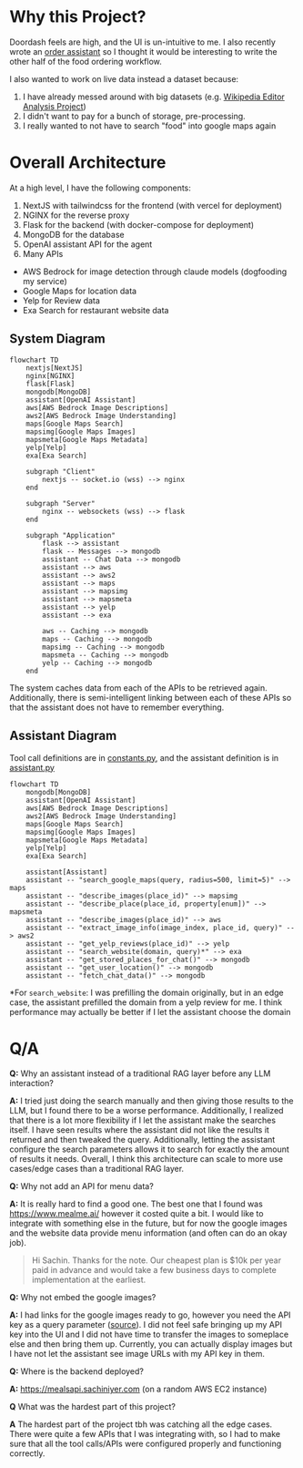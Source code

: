 # Why this Project?

Doordash feels are high, and the UI is un-intuitive to me. I also recently wrote an [order assistant](https://github.com/sachiniyer/order-assistant) so I thought it would be interesting to write the other half of the food ordering workflow.

I also wanted to work on live data instead a dataset because:
1. I have already messed around with big datasets (e.g. [Wikipedia Editor Analysis Project](https://github.com/sachiniyer/wikipedia-editor-analysis))
2. I didn't want to pay for a bunch of storage, pre-processing.
3. I really wanted to not have to search "food" into google maps again

# Overall Architecture
At a high level, I have the following components:
1. NextJS with tailwindcss for the frontend (with vercel for deployment)
2. NGINX for the reverse proxy
3. Flask for the backend (with docker-compose for deployment)
3. MongoDB for the database
4. OpenAI assistant API for the agent
5. Many APIs
  - AWS Bedrock for image detection through claude models (dogfooding my service)
  - Google Maps for location data
  - Yelp for Review data
  - Exa Search for restaurant website data
  
## System Diagram

```mermaid
flowchart TD
    nextjs[NextJS]
    nginx[NGINX]
    flask[Flask]
    mongodb[MongoDB]
    assistant[OpenAI Assistant]
    aws[AWS Bedrock Image Descriptions]
    aws2[AWS Bedrock Image Understanding]
    maps[Google Maps Search]
    mapsimg[Google Maps Images]
    mapsmeta[Google Maps Metadata]
    yelp[Yelp]
    exa[Exa Search]

    subgraph "Client"
        nextjs -- socket.io (wss) --> nginx
    end

    subgraph "Server"
        nginx -- websockets (wss) --> flask
    end
    
    subgraph "Application"
        flask --> assistant
        flask -- Messages --> mongodb
        assistant -- Chat Data --> mongodb
        assistant --> aws
        assistant --> aws2
        assistant --> maps
        assistant --> mapsimg
        assistant --> mapsmeta
        assistant --> yelp
        assistant --> exa
        
        aws -- Caching --> mongodb
        maps -- Caching --> mongodb
        mapsimg -- Caching --> mongodb
        mapsmeta -- Caching --> mongodb
        yelp -- Caching --> mongodb
    end
```

The system caches data from each of the APIs to be retrieved again. Additionally, there is semi-intelligent linking between each of these APIs so that the assistant does not have to remember everything. 

## Assistant Diagram

Tool call definitions are in [constants.py](backend/utils/constants.py), and the assistant definition is in [assistant.py](backend/services/assistant.py)
    
```mermaid
flowchart TD
    mongodb[MongoDB]
    assistant[OpenAI Assistant]
    aws[AWS Bedrock Image Descriptions]
    aws2[AWS Bedrock Image Understanding]
    maps[Google Maps Search]
    mapsimg[Google Maps Images]
    mapsmeta[Google Maps Metadata]
    yelp[Yelp]
    exa[Exa Search]

    assistant[Assistant]
    assistant -- "search_google_maps(query, radius=500, limit=5)" --> maps
    assistant -- "describe_images(place_id)" --> mapsimg
    assistant -- "describe_place(place_id, property[enum])" --> mapsmeta
    assistant -- "describe_images(place_id)" --> aws
    assistant -- "extract_image_info(image_index, place_id, query)" --> aws2
    assistant -- "get_yelp_reviews(place_id)" --> yelp
    assistant -- "search_website(domain, query)*" --> exa
    assistant -- "get_stored_places_for_chat()" --> mongodb
    assistant -- "get_user_location()" --> mongodb
    assistant -- "fetch_chat_data()" --> mongodb
```

*For `search_website`: I was prefilling the domain originally, but in an edge case, the assistant prefilled the domain from a yelp review for me. I think performance may actually be better if I let the assistant choose the domain

# Q/A

**Q:** Why an assistant instead of a traditional RAG layer before any LLM interaction?

**A:** I tried just doing the search manually and then giving those results to the LLM, but I found there to be a worse performance. Additionally, I realized that there is a lot more flexibility if I let the assistant make the searches itself. I have seen results where the assistant did not like the results it returned and then tweaked the query. Additionally, letting the assistant configure the search parameters allows it to search for exactly the amount of results it needs. Overall, I think this architecture can scale to more use cases/edge cases than a traditional RAG layer.

**Q:** Why not add an API for menu data?

**A:** It is really hard to find a good one. The best one that I found was https://www.mealme.ai/ however it costed quite a bit. I would like to integrate with something else in the future, but for now the google images and the website data provide menu information (and often can do an okay job).
> Hi Sachin. Thanks for the note. Our cheapest plan is $10k per year paid in advance and would take a few business days to complete implementation at the earliest.

**Q:** Why not embed the google images?

**A:** I had links for the google images ready to go, however you need the API key as a query parameter ([source](https://developers.google.com/maps/documentation/places/web-service/photos)). I did not feel safe bringing up my API key into the UI and I did not have time to transfer the images to someplace else and then bring them up. Currently, you can actually display images but I have not let the assistant see image URLs with my API key in them.

**Q:** Where is the backend deployed?

**A:** https://mealsapi.sachiniyer.com (on a random AWS EC2 instance)

**Q** What was the hardest part of this project?

**A** The hardest part of the project tbh was catching all the edge cases. There were quite a few APIs that I was integrating with, so I had to make sure that all the tool calls/APIs were configured properly and functioning correctly.
